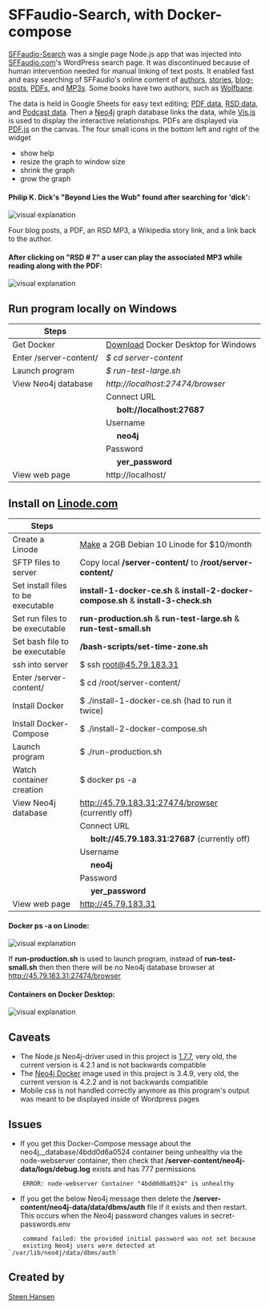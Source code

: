 

  
  

<a name='s'></a> 
# SFFaudio-Search, with Docker-compose

  

[comment]: <>  ( Use https://stackedit.io/app# to edit )


<a name='readme-start'></a> 


[SFFaudio-Search](http://45.79.183.31) was a single page Node.js app that was injected into [SFFaudio.com](https://www.sffaudio.com/)'s WordPress search page. It was discontinued because of human intervention needed for manual linking of text posts. It enabled fast and easy searching of SFFaudio's online content of [authors](http://45.79.183.31/?author=larry-niven), [stories](http://45.79.183.31/?book=beyond-lies-the-wub&author=philip-k-dick), [blog-posts](http://45.79.183.31/?book=beyond-lies-the-wub&author=philip-k-dick&view=post_book&choice=4), [PDFs](http://45.79.183.31/?book=beyond-lies-the-wub&author=philip-k-dick&view=pdf&choice=1), and [MP3s](http://45.79.183.31/?book=beyond-lies-the-wub&author=philip-k-dick&view=rsd&choice=1). Some books have two authors, such as [Wolfbane](http://45.79.183.31/?book=wolfbane&author=frederikpohl,cm-kornbluth).

  
The data is held in Google Sheets for easy text editing; [PDF data](https://docs.google.com/spreadsheets/d/1sbQ8NR7hvcm4EjSlyhmte0rYtI_G3vnc1o5KLPAW2lc/),
 [RSD data](https://docs.google.com/spreadsheets/d/1VFMgWy6wmTkFIpeNW-NkZdWmpz5iZcuULgMpjn8_QgU/), and 
 [Podcast data](https://docs.google.com/spreadsheets/d/1cWtA1AaY83cBuU_6vt64adDeR-dfT-X1U5VgvCRVMAg/). Then a [Neo4j](https://neo4j.com/) graph database links the data, while [Vis.js](http://visjs.org/) is used to display the interactive relationships. PDFs are displayed via [PDF.js](https://github.com/mozilla/pdf.js) on the canvas. The four small icons in the bottom left and right of the widget

- show help
- resize the graph to window size
- shrink the graph
- grow the graph
  

#### Philip K. Dick's "Beyond Lies the Wub" found after searching for 'dick':

![visual explanation](https://github.com/steenhansen/sffaudio-search/blob/master/beyond-the-wub-book.png)

Four blog posts, a PDF, an RSD MP3, a Wikipedia story link, and a link back to the author.

#### After clicking on "RSD # 7" a user can play the associated MP3 while reading along with the PDF:

![visual explanation](https://github.com/steenhansen/sffaudio-search/blob/master/beyond-the-wub-rsd.png)


## Run program locally on Windows


 

Steps | &nbsp;
------------ | -------------
Get Docker | [Download](https://hub.docker.com/editions/community/docker-ce-desktop-windows/) Docker Desktop for Windows
Enter /server-content/ | *$ cd server-content*
Launch program | *$ run-test-large&period;sh*
View Neo4j database | *http://localhost:27474/browser*
&nbsp; | Connect URL
&nbsp; |   &nbsp;&nbsp;&nbsp;&nbsp;    **bolt://localhost:27687**
&nbsp; | Username
&nbsp; |   &nbsp;&nbsp;&nbsp;&nbsp;    **neo4j**
&nbsp; | Password
&nbsp; |   &nbsp;&nbsp;&nbsp;&nbsp;    **yer_password**
View web page | http://localhost/ 


  
## Install on [Linode.com](https://www.linode.com/)


Steps | &nbsp;
------------ | -------------
Create a Linode | [Make](https://cloud.linode.com/linodes/create) a 2GB Debian 10 Linode for $10/month
SFTP files to server | Copy local **/server-content/** to **/root/server-content/**
Set install files to be executable | **install-1-docker-ce&period;sh** & **install-2-docker-compose&period;sh** & **install-3-check&period;sh**
Set run files to be executable | **run-production&period;sh** & **run-test-large&period;sh** & **run-test-small&period;sh**
Set bash file to be executable | **/bash-scripts/set-time-zone&period;sh**
ssh into server | $ ssh root@45.79.183.31
Enter /server-content/ | $ cd /root/server-content/
Install Docker | $ ./install-1-docker-ce.sh (had to run it twice)
Install Docker-Compose | $ ./install-2-docker-compose.sh
Launch program | $ ./run-production.sh
Watch container creation | $ docker ps -a
View Neo4j database | http://45.79.183.31:27474/browser (currently off)
&nbsp; | Connect URL
&nbsp; |   &nbsp;&nbsp;&nbsp;&nbsp;    **bolt://45.79.183.31:27687** (currently off)
&nbsp; | Username
&nbsp; |   &nbsp;&nbsp;&nbsp;&nbsp;    **neo4j**
&nbsp; | Password
&nbsp; |   &nbsp;&nbsp;&nbsp;&nbsp;    **yer_password**
View web page | http://45.79.183.31


#### Docker ps -a on Linode:
![visual explanation](https://github.com/steenhansen/sffaudio-search/blob/master/docker-ps-a.png)


If **run-production&period;sh** is used to launch program, instead of **run-test-small&period;sh** then then there will be no Neo4j database browser at http://45.79.183.31:27474/browser


		
#### Containers on Docker Desktop:
![visual explanation](https://github.com/steenhansen/sffaudio-search/blob/master/docker-compose.png)


## Caveats
- The Node.js Neo4j-driver used in this project is [1.7.7](https://www.npmjs.com/package/neo4j-driver/v/1.7.7), very old, the current version is 4.2.1 and is not backwards compatible
- The [Neo4j Docker](https://hub.docker.com/_/neo4j) image used in this project is 3.4.9, very old, the current version is 4.2.2 and is not backwards compatible
- Mobile css is not handled correctly anymore as this program's output was meant to be displayed inside of Wordpress pages

## Issues  
- If you get this Docker-Compose message about the neo4j__database/4bdd0d6a0524 container being unhealthy via the node-webserver container, then check that **/server-content/neo4j-data/logs/debug.log** exists and has 777 permissions
  
```
    ERROR: node-webserver Container "4bdd0d6a0524" is unhealthy
```


- If you get the below Neo4j message then delete the **/server-content/neo4j-data/data/dbms/auth** file if it exists and then restart. This occurs when the Neo4j password changes values in secret-passwords.env 

```
    command failed: the provided initial password was not set because
    existing Neo4j users were detected at `/var/lib/neo4j/data/dbms/auth`
```


## Created by


[Steen Hansen](https://github.com/steenhansen)
